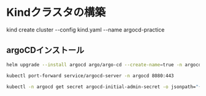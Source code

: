 # Kindクラスタの構築

kind create cluster --config kind.yaml --name argocd-practice

## argoCDインストール
```bash
helm upgrade --install argocd argo/argo-cd --create-name=true -n argocd -f helm/argocd/values.yaml
```

```bash
kubectl port-forward service/argocd-server -n argocd 8080:443
```

```bash
kubectl -n argocd get secret argocd-initial-admin-secret -o jsonpath="{.data.password}" | base64 -d
```
